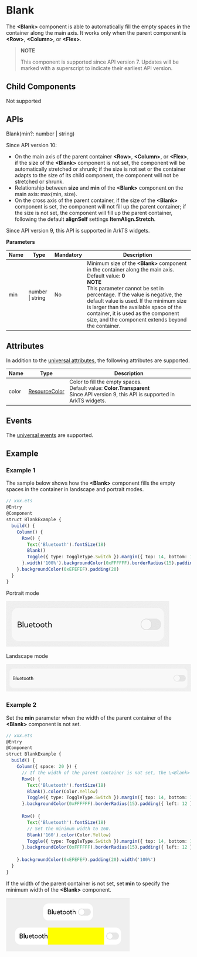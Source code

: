 # Blank

The **\<Blank>** component is able to automatically fill the empty spaces in the container along the main axis. It works only when the parent component is **\<Row>**, **\<Column>**, or **\<Flex>**.

>  **NOTE**
>
>  This component is supported since API version 7. Updates will be marked with a superscript to indicate their earliest API version.


## Child Components

Not supported


## APIs

Blank(min?: number | string)

Since API version 10:
 - On the main axis of the parent container **\<Row>**, **\<Column>**, or **\<Flex>**, if the size of the **\<Blank>** component is not set, the component will be automatically stretched or shrunk; if the size is not set or the container adapts to the size of its child component, the component will not be stretched or shrunk.
 - Relationship between **size** and **min** of the **\<Blank>** component on the main axis: max(min, size).
 - On the cross axis of the parent container, if the size of the **\<Blank>** component is set, the component will not fill up the parent container; if the size is not set, the component will fill up the parent container, following the default **alignSelf** settings **ItemAlign.Stretch**.

Since API version 9, this API is supported in ArkTS widgets.

**Parameters**

| Name| Type| Mandatory| Description|
| -------- | -------- | -------- | -------- |
| min | number \| string | No| Minimum size of the **\<Blank>** component in the container along the main axis.<br>Default value: **0**<br>**NOTE**<br>This parameter cannot be set in percentage. If the value is negative, the default value is used. If the minimum size is larger than the available space of the container, it is used as the component size, and the component extends beyond the container.|

## Attributes

In addition to the [universal attributes](ts-universal-attributes-size.md), the following attributes are supported.

| Name| Type| Description|
| -------- | -------- | -------- |
| color | [ResourceColor](ts-types.md#resourcecolor) | Color to fill the empty spaces.<br>Default value: **Color.Transparent**<br>Since API version 9, this API is supported in ArkTS widgets.|

## Events

The [universal events](ts-universal-events-click.md) are supported.

## Example

### Example 1
The sample below shows how the **\<Blank>** component fills the empty spaces in the container in landscape and portrait modes.
```ts
// xxx.ets
@Entry
@Component
struct BlankExample {
  build() {
    Column() {
      Row() {
        Text('Bluetooth').fontSize(18)
        Blank()
        Toggle({ type: ToggleType.Switch }).margin({ top: 14, bottom: 14, left: 6, right: 6 })
      }.width('100%').backgroundColor(0xFFFFFF).borderRadius(15).padding({ left: 12 })
    }.backgroundColor(0xEFEFEF).padding(20)
  }
}
```

Portrait mode

![en-us_image_0000001256858407](figures/en-us_image_0000001256858407.gif)

Landscape mode

![en-us_image_0000001212378418](figures/en-us_image_0000001212378418.gif)


### Example 2
Set the **min** parameter when the width of the parent container of the **\<Blank>** component is not set.

```ts
// xxx.ets
@Entry
@Component
struct BlankExample {
  build() {
    Column({ space: 20 }) {
      // If the width of the parent container is not set, the \<Blank> component becomes invalid. In this case, you can set min to specify the minimum width of the \<Blank> component.
      Row() {
        Text('Bluetooth').fontSize(18)
        Blank().color(Color.Yellow)
        Toggle({ type: ToggleType.Switch }).margin({ top: 14, bottom: 14, left: 6, right: 6 })
      }.backgroundColor(0xFFFFFF).borderRadius(15).padding({ left: 12 })

      Row() {
        Text('Bluetooth').fontSize(18)
        // Set the minimum width to 160.
        Blank('160').color(Color.Yellow)
        Toggle({ type: ToggleType.Switch }).margin({ top: 14, bottom: 14, left: 6, right: 6 })
      }.backgroundColor(0xFFFFFF).borderRadius(15).padding({ left: 12 })

    }.backgroundColor(0xEFEFEF).padding(20).width('100%')
  }
}
```
If the width of the parent container is not set, set **min** to specify the minimum width of the **\<Blank>** component.

![blankmin](figures/blankmin.png)

